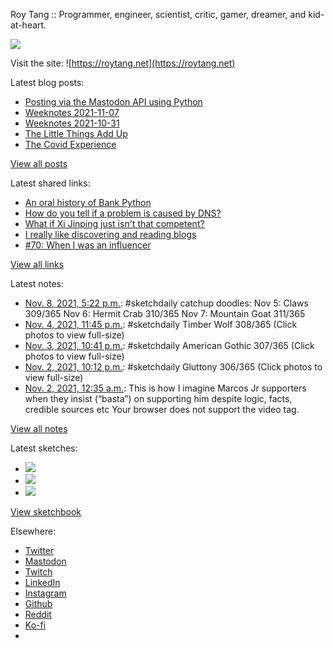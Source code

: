 Roy Tang :: Programmer, engineer, scientist, critic, gamer, dreamer, and kid-at-heart.

![](https://roytang.net/static/img/profile.jpg)

Visit the site: ![https://roytang.net](https://roytang.net)

Latest blog posts:

- [Posting via the Mastodon API using Python](https://roytang.net/2021/11/mastodon-api-python/)
- [Weeknotes 2021-11-07](https://roytang.net/2021/11/weeknotes-11-07/)
- [Weeknotes 2021-10-31](https://roytang.net/2021/10/weeknotes-2021-10-31/)
- [The Little Things Add Up](https://roytang.net/2021/10/little-things-add-up/)
- [The Covid Experience](https://roytang.net/2021/10/covid-experience/)

[View all posts](https://roytang.net/blog)

Latest shared links:

- [An oral history of Bank Python](https://roytang.net/2021/11/an-oral-history-of-bank-python/)
- [How do you tell if a problem is caused by DNS?](https://roytang.net/2021/11/how-do-you-tell-if-a-problem-is-caused-by-dns/)
- [What if Xi Jinping just isn&#x27;t that competent?](https://roytang.net/2021/11/what-if-xi-jinping-just-isnt-that-competent/)
- [I really like discovering and reading blogs](https://roytang.net/2021/11/i-really-like-discovering-and-reading-blogs/)
- [#70: When I was an influencer](https://roytang.net/2021/11/70-when-i-was-an-influencer/)

[View all links](https://roytang.net/links)

Latest notes:

- [Nov. 8, 2021, 5:22 p.m.](https://roytang.net/2021/11/0c006ef7ac2c5675e30b3217041e0787/): #sketchdaily catchup doodles: Nov 5: Claws 309/365 Nov 6: Hermit Crab 310/365 Nov 7: Mountain Goat 311/365
- [Nov. 4, 2021, 11:45 p.m.](https://roytang.net/2021/11/1456286540640833536/): #sketchdaily Timber Wolf 308/365 (Click photos to view full-size)
- [Nov. 3, 2021, 10:41 p.m.](https://roytang.net/2021/11/1455907869543387142/): #sketchdaily American Gothic 307/365 (Click photos to view full-size)
- [Nov. 2, 2021, 10:12 p.m.](https://roytang.net/2021/11/1455538392767270922/): #sketchdaily Gluttony 306/365 (Click photos to view full-size)
- [Nov. 2, 2021, 12:35 a.m.](https://roytang.net/2021/11/1455211810982809603/): This is how I imagine Marcos Jr supporters when they insist (“basta”) on supporting him despite logic, facts, credible sources etc Your browser does not support the video tag.

[View all notes](https://roytang.net/notes)

Latest sketches:


- ![](https://roytang.net/media/cache/27/21/27211afbeac5fd8d3b52dbaff8704fe6.jpg)
- ![](https://roytang.net/media/cache/b0/46/b04628e51127bb8abded06db83883948.jpg)
- ![](https://roytang.net/media/cache/8f/4f/8f4f9e31d09624603608ab21a94753cc.jpg)

[View sketchbook](https://roytang.net/albums/sketchbook)


Elsewhere:

- [Twitter](https://twitter.com/roytang)
- [Mastodon](https://mastodon.technology/@roytang)
- [Twitch](https://twitch.tv/twitchyroy)
- [LinkedIn](https://www.linkedin.com/in/roytang)
- [Instagram](https://instagram.com/roytang0400)
- [Github](https://github.com/roytang)
- [Reddit](https://reddit.com/u/hungryroy)
- [Ko-fi](https://ko-fi.com/roytang)
- [](mailto:hello@roytang.net)